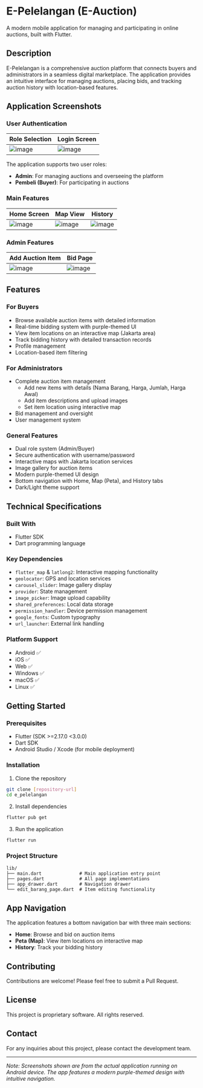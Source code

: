 # E-Pelelangan (E-Auction)

A modern mobile application for managing and participating in online auctions, built with Flutter.

## Description

E-Pelelangan is a comprehensive auction platform that connects buyers and administrators in a seamless digital marketplace. The application provides an intuitive interface for managing auctions, placing bids, and tracking auction history with location-based features.

## Application Screenshots

### User Authentication
| Role Selection | Login Screen |
|----------------|--------------|
| ![image](https://github.com/user-attachments/assets/ee6fce23-e063-4a27-8da5-8c35d30506b1) | ![image](https://github.com/user-attachments/assets/0425d171-ad59-413c-84ca-b05134ef4cfe) |

The application supports two user roles:
- **Admin**: For managing auctions and overseeing the platform
- **Pembeli (Buyer)**: For participating in auctions

### Main Features
| Home Screen | Map View | History |
|-------------|----------|----------|
| ![image](https://github.com/user-attachments/assets/eb4f4572-6f7b-4a16-8f0a-ed915b753a83) | ![image](https://github.com/user-attachments/assets/eea3327d-0a33-466b-824a-ae5ceddbce13) | ![image](https://github.com/user-attachments/assets/8ac4c831-b9fc-4744-a894-b228046207b4) |

### Admin Features
| Add Auction Item | Bid Page |
|-----------------|--------------|
| ![image](https://github.com/user-attachments/assets/b9c044bf-859d-4cf4-a282-cfdb9011b35b) | ![image](https://github.com/user-attachments/assets/b5c62566-25a0-407f-a23d-487450972c01) |

## Features

### For Buyers
- Browse available auction items with detailed information
- Real-time bidding system with purple-themed UI
- View item locations on an interactive map (Jakarta area)
- Track bidding history with detailed transaction records
- Profile management
- Location-based item filtering

### For Administrators
- Complete auction item management
  - Add new items with details (Nama Barang, Harga, Jumlah, Harga Awal)
  - Add item descriptions and upload images
  - Set item location using interactive map
- Bid management and oversight
- User management system

### General Features
- Dual role system (Admin/Buyer)
- Secure authentication with username/password
- Interactive maps with Jakarta location services
- Image gallery for auction items
- Modern purple-themed UI design
- Bottom navigation with Home, Map (Peta), and History tabs
- Dark/Light theme support

## Technical Specifications

### Built With
- Flutter SDK
- Dart programming language

### Key Dependencies
- `flutter_map` & `latlong2`: Interactive mapping functionality
- `geolocator`: GPS and location services
- `carousel_slider`: Image gallery display
- `provider`: State management
- `image_picker`: Image upload capability
- `shared_preferences`: Local data storage
- `permission_handler`: Device permission management
- `google_fonts`: Custom typography
- `url_launcher`: External link handling

### Platform Support
- Android ✅
- iOS ✅
- Web ✅
- Windows ✅
- macOS ✅
- Linux ✅

## Getting Started

### Prerequisites
- Flutter (SDK >=2.17.0 <3.0.0)
- Dart SDK
- Android Studio / Xcode (for mobile deployment)

### Installation

1. Clone the repository
```bash
git clone [repository-url]
cd e_pelelangan
```

2. Install dependencies
```bash
flutter pub get
```

3. Run the application
```bash
flutter run
```

### Project Structure
```
lib/
├── main.dart              # Main application entry point
├── pages.dart             # All page implementations
├── app_drawer.dart        # Navigation drawer
└── edit_barang_page.dart  # Item editing functionality
```

## App Navigation

The application features a bottom navigation bar with three main sections:
- **Home**: Browse and bid on auction items
- **Peta (Map)**: View item locations on interactive map
- **History**: Track your bidding history

## Contributing

Contributions are welcome! Please feel free to submit a Pull Request.

## License

This project is proprietary software. All rights reserved.

## Contact

For any inquiries about this project, please contact the development team.

---

*Note: Screenshots shown are from the actual application running on Android device. The app features a modern purple-themed design with intuitive navigation.*
